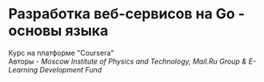 # Разработка веб-сервисов на Go - основы языка
Курс на платформе "Coursera"     
Авторы - *Moscow Institute of Physics and Technology, Mail.Ru Group & E-Learning Development Fund*
